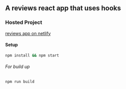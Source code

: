 ## A reviews react app that uses hooks

### Hosted Project

[reviews app on netlify](https://reviews-react-app-bybh27.netlify.app/)

#### Setup

```bash
npm install && npm start
```
###### For build up
```bash
npm run build
```

